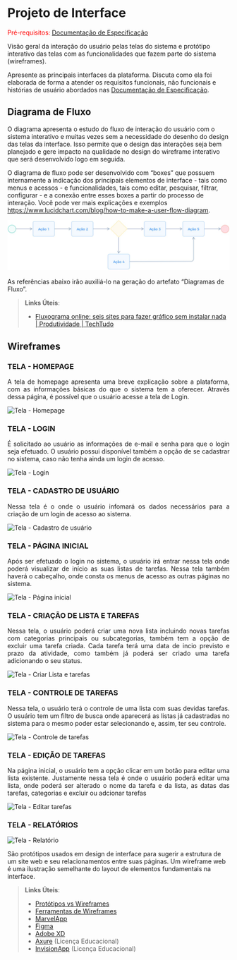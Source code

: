 
# Projeto de Interface

<span style="color:red">Pré-requisitos: <a href="2-Especificação do Projeto.md"> Documentação de Especificação</a></span>

Visão geral da interação do usuário pelas telas do sistema e protótipo interativo das telas com as funcionalidades que fazem parte do sistema (wireframes).

 Apresente as principais interfaces da plataforma. Discuta como ela foi elaborada de forma a atender os requisitos funcionais, não funcionais e histórias de usuário abordados nas <a href="2-Especificação do Projeto.md"> Documentação de Especificação</a>.

## Diagrama de Fluxo

O diagrama apresenta o estudo do fluxo de interação do usuário com o sistema interativo e  muitas vezes sem a necessidade do desenho do design das telas da interface. Isso permite que o design das interações seja bem planejado e gere impacto na qualidade no design do wireframe interativo que será desenvolvido logo em seguida.

O diagrama de fluxo pode ser desenvolvido com “boxes” que possuem internamente a indicação dos principais elementos de interface - tais como menus e acessos - e funcionalidades, tais como editar, pesquisar, filtrar, configurar - e a conexão entre esses boxes a partir do processo de interação. Você pode ver mais explicações e exemplos https://www.lucidchart.com/blog/how-to-make-a-user-flow-diagram.

![Exemplo de Diagrama de Fluxo](img/diagramafluxo2.jpg)

As referências abaixo irão auxiliá-lo na geração do artefato “Diagramas de Fluxo”.

> **Links Úteis**:
> - [Fluxograma online: seis sites para fazer gráfico sem instalar nada | Produtividade | TechTudo](https://www.techtudo.com.br/listas/2019/03/fluxograma-online-seis-sites-para-fazer-grafico-sem-instalar-nada.ghtml)

## Wireframes

### TELA - HOMEPAGE

<p align="justify">A tela de homepage apresenta uma breve explicação sobre a plataforma, com as informações básicas do que o sistema tem a oferecer. Através dessa página, é possível que o usuário acesse a tela de Login.</p>

![Tela - Homepage](https://github.com/ICEI-PUC-Minas-PMV-ADS/pmv-ads-2023-1-e4-proj-infra-t1-todolist/assets/89323922/030dacc1-9751-4f74-b4b9-fbfb11432bbf)

### TELA - LOGIN

<p align="justify">É solicitado ao usuário as informações de e-mail e senha para que o login seja efetuado. O usuário possui disponível também a opção de se cadastrar no sistema, caso não tenha ainda um login de acesso.</p>

![Tela - Login](https://github.com/ICEI-PUC-Minas-PMV-ADS/pmv-ads-2023-1-e4-proj-infra-t1-todolist/assets/89323922/e6741ae3-d5a5-450e-b179-0704f06fb1bc)

### TELA - CADASTRO DE USUÁRIO

<p align="justify">Nessa tela é o onde o usuário infomará os dados necessários para a criação de um login de acesso ao sistema.</p>

![Tela - Cadastro de usuário](https://github.com/ICEI-PUC-Minas-PMV-ADS/pmv-ads-2023-1-e4-proj-infra-t1-todolist/assets/89323922/203371a7-b657-4641-a166-49fa8d4d248f)


### TELA - PÁGINA INICIAL

<p align="justify"> Após ser efetuado o login no sistema, o usuário irá entrar nessa tela onde poderá visualizar de início as suas listas de tarefas. Nessa tela também haverá o cabeçalho, onde consta os menus de acesso as outras páginas no sistema.</p>

![Tela - Página inicial](https://github.com/ICEI-PUC-Minas-PMV-ADS/pmv-ads-2023-1-e4-proj-infra-t1-todolist/assets/89323922/f39fd4bc-a81d-49ef-af17-5c8c3d3de8ab)

### TELA - CRIAÇÃO DE LISTA E TAREFAS

<p align="justify">Nessa tela, o usuário poderá criar uma nova lista incluindo novas tarefas com categorias principais ou subcategorias, também tem a opção de excluir uma tarefa criada. Cada tarefa terá uma data de incio previsto e prazo da atividade, como também já poderá ser criado uma tarefa adicionando o seu status.</p>

![Tela - Criar Lista e tarefas](https://github.com/ICEI-PUC-Minas-PMV-ADS/pmv-ads-2023-1-e4-proj-infra-t1-todolist/assets/89323922/0772ac8c-0ee5-4714-a85e-b4ada7c194d7)

### TELA - CONTROLE DE TAREFAS

<p align="justify">Nessa tela, o usuário terá o controle de uma lista com suas devidas tarefas. O usuário tem um filtro de busca onde aparecerá as listas já cadastradas no sistema para o mesmo poder estar selecionando e, assim, ter seu controle.</p> 

![Tela - Controle de tarefas](https://github.com/ICEI-PUC-Minas-PMV-ADS/pmv-ads-2023-1-e4-proj-infra-t1-todolist/assets/89323922/bc061af3-e380-4737-9cd5-1df6cace2526)

### TELA - EDIÇÃO DE TAREFAS

<p align="justify">Na página inicial, o usuário tem a opção clicar em um botão para editar uma lista existente. Justamente nessa tela é onde o usuário poderá editar uma lista, onde poderá ser alterado o nome da tarefa e da lista, as datas das tarefas, categorias e excluir ou adcionar tarefas</p>

![Tela - Editar tarefas](https://github.com/ICEI-PUC-Minas-PMV-ADS/pmv-ads-2023-1-e4-proj-infra-t1-todolist/assets/89323922/4f823182-014c-4393-884a-e80ace48c211)

### TELA - RELATÓRIOS

![Tela - Relatório](https://github.com/ICEI-PUC-Minas-PMV-ADS/pmv-ads-2023-1-e4-proj-infra-t1-todolist/assets/89323922/39f23ca0-4cb4-4ad5-b5ac-44371c0e5f62)

São protótipos usados em design de interface para sugerir a estrutura de um site web e seu relacionamentos entre suas páginas. Um wireframe web é uma ilustração semelhante do layout de elementos fundamentais na interface.
 
> **Links Úteis**:
> - [Protótipos vs Wireframes](https://www.nngroup.com/videos/prototypes-vs-wireframes-ux-projects/)
> - [Ferramentas de Wireframes](https://rockcontent.com/blog/wireframes/)
> - [MarvelApp](https://marvelapp.com/developers/documentation/tutorials/)
> - [Figma](https://www.figma.com/)
> - [Adobe XD](https://www.adobe.com/br/products/xd.html#scroll)
> - [Axure](https://www.axure.com/edu) (Licença Educacional)
> - [InvisionApp](https://www.invisionapp.com/) (Licença Educacional)
